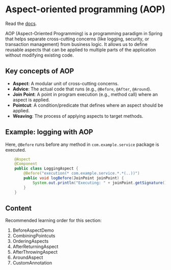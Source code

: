 # Aspect-oriented programming (AOP)

Read the [docs](https://docs.spring.io/spring-framework/reference/core/aop.html).

AOP (Aspect-Oriented Programming) is a programming paradigm in Spring that helps separate cross-cutting concerns (like logging, security, or transaction management) from business logic. It allows us to define reusable aspects that can be applied to multiple parts of the application without modifying existing code.

## Key concepts of AOP

- **Aspect**: A modular unit of cross-cutting concerns.
- **Advice**: The actual code that runs (e.g., `@Before`, `@After`, `@Around`).
- **Join Point**: A point in program execution (e.g., method call) where an aspect is applied.
- **Pointcut**: A condition/predicate that defines where an aspect should be applied.
- **Weaving**: The process of applying aspects to target methods.

## Example: logging with AOP

Here, `@Before` runs before any method in `com.example.service` package is executed.

```java
    @Aspect
    @Component
    public class LoggingAspect {
        @Before("execution(* com.example.service.*.*(..))")
        public void logBefore(JoinPoint joinPoint) {
            System.out.println("Executing: " + joinPoint.getSignature());
        }
    }
```

## Content

Recommended learning order for this section:

1. BeforeAspectDemo
2. CombiningPointcuts
3. OrderingAspects
4. AfterReturningAspect
5. AfterThrowingAspect
6. AroundAspect
7. CustomAnnotation

